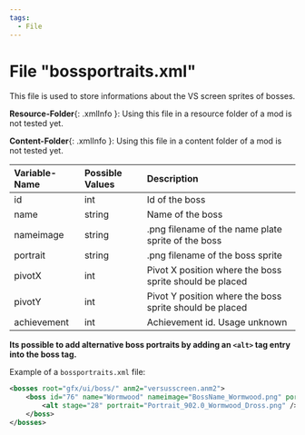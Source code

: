 ```yaml
---
tags:
  - File
---
```

# File "bossportraits.xml"

This file is used to store informations about the VS screen sprites of bosses.

**Resource-Folder**{: .xmlInfo }: Using this file in a resource folder of a mod is not tested yet.

**Content-Folder**{: .xmlInfo }: Using this file in a content folder of a mod is not tested yet.

| Variable-Name | Possible Values | Description |
|:--|:--|:--|
|id|int|Id of the boss|
|name|string|Name of the boss|
|nameimage|string|.png filename of the name plate sprite of the boss|
|portrait|string|.png filename of the boss sprite|
|pivotX|int|Pivot X position where the boss sprite should be placed|
|pivotY|int|Pivot Y position where the boss sprite should be placed|
|achievement|int|Achievement id. Usage unknown|

**Its possible to add alternative boss portraits by adding an `<alt>` tag entry into the boss tag.**


Example of a `bossportraits.xml` file:
```xml
<bosses root="gfx/ui/boss/" anm2="versusscreen.anm2">
	<boss id="76" name="Wormwood" nameimage="BossName_Wormwood.png" portrait="Portrait_902.0_Wormwood.png" pivotX="84" pivotY="144">
		<alt stage="28" portrait="Portrait_902.0_Wormwood_Dross.png" />
	</boss>
</bosses>
```

